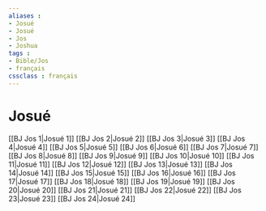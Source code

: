 ```yaml
---
aliases : 
- Josué
- Josué
- Jos
- Joshua
tags : 
- Bible/Jos
- français
cssclass : français
---
```


# Josué

[[BJ Jos 1|Josué 1]]
[[BJ Jos 2|Josué 2]]
[[BJ Jos 3|Josué 3]]
[[BJ Jos 4|Josué 4]]
[[BJ Jos 5|Josué 5]]
[[BJ Jos 6|Josué 6]]
[[BJ Jos 7|Josué 7]]
[[BJ Jos 8|Josué 8]]
[[BJ Jos 9|Josué 9]]
[[BJ Jos 10|Josué 10]]
[[BJ Jos 11|Josué 11]]
[[BJ Jos 12|Josué 12]]
[[BJ Jos 13|Josué 13]]
[[BJ Jos 14|Josué 14]]
[[BJ Jos 15|Josué 15]]
[[BJ Jos 16|Josué 16]]
[[BJ Jos 17|Josué 17]]
[[BJ Jos 18|Josué 18]]
[[BJ Jos 19|Josué 19]]
[[BJ Jos 20|Josué 20]]
[[BJ Jos 21|Josué 21]]
[[BJ Jos 22|Josué 22]]
[[BJ Jos 23|Josué 23]]
[[BJ Jos 24|Josué 24]]
